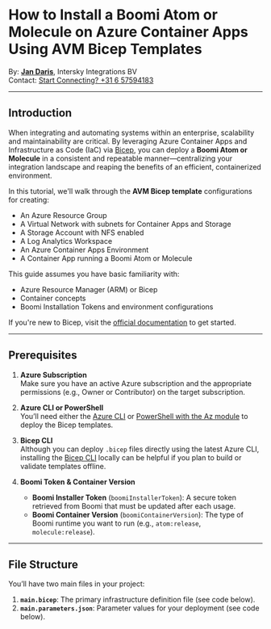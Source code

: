 # How to Install a Boomi Atom or Molecule on Azure Container Apps Using AVM Bicep Templates

By: **[Jan Daris](https://intersky.nl)**, Intersky Integrations BV  
Contact: [Start Connecting? +31 6 57594183](tel:+31657594183)

---

## Introduction

When integrating and automating systems within an enterprise, scalability and maintainability are critical. By leveraging Azure Container Apps and Infrastructure as Code (IaC) via [Bicep](https://learn.microsoft.com/azure/azure-resource-manager/bicep/), you can deploy a **Boomi Atom or Molecule** in a consistent and repeatable manner—centralizing your integration landscape and reaping the benefits of an efficient, containerized environment.  

In this tutorial, we'll walk through the **AVM Bicep template** configurations for creating:
- An Azure Resource Group
- A Virtual Network with subnets for Container Apps and Storage
- A Storage Account with NFS enabled
- A Log Analytics Workspace
- An Azure Container Apps Environment
- A Container App running a Boomi Atom or Molecule

This guide assumes you have basic familiarity with:
- Azure Resource Manager (ARM) or Bicep  
- Container concepts  
- Boomi Installation Tokens and environment configurations  

If you're new to Bicep, visit the [official documentation](https://learn.microsoft.com/azure/azure-resource-manager/bicep/) to get started.

---

## Prerequisites

1. **Azure Subscription**  
   Make sure you have an active Azure subscription and the appropriate permissions (e.g., Owner or Contributor) on the target subscription.

2. **Azure CLI or PowerShell**  
   You’ll need either the [Azure CLI](https://learn.microsoft.com/cli/azure/install-azure-cli) or [PowerShell with the Az module](https://learn.microsoft.com/powershell/azure/install-az-ps) to deploy the Bicep templates.

3. **Bicep CLI**  
   Although you can deploy `.bicep` files directly using the latest Azure CLI, installing the [Bicep CLI](https://learn.microsoft.com/azure/azure-resource-manager/bicep/install) locally can be helpful if you plan to build or validate templates offline.

4. **Boomi Token & Container Version**  
   - **Boomi Installer Token** (`boomiInstallerToken`): A secure token retrieved from Boomi that must be updated after each usage.
   - **Boomi Container Version** (`boomiContainerVersion`): The type of Boomi runtime you want to run (e.g., `atom:release`, `molecule:release`).

---

## File Structure

You’ll have two main files in your project:

1. **`main.bicep`**: The primary infrastructure definition file (see code below).  
2. **`main.parameters.json`**: Parameter values for your deployment (see code below).


